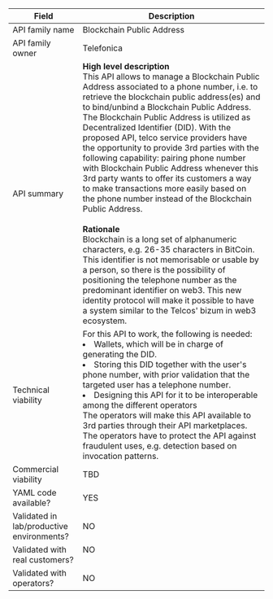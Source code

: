 | **Field** | Description | 
| ---- | ----- |
| API family name | Blockchain Public Address |
| API family owner| Telefonica  |
| API summary | **High level description**<br> This API allows to manage a Blockchain Public Address associated to a phone number, i.e. to retrieve the blockchain public address(es) and to bind/unbind a Blockchain Public Address. The Blockchain Public Address is utilized as Decentralized Identifier (DID). With the proposed API, telco service providers have the opportunity to provide 3rd parties with the following capability: pairing phone number with Blockchain Public Address whenever this 3rd party wants to offer its customers a way to make transactions more easily based on the phone number instead of the Blockchain Public Address. <br><br>**Rationale**<br>Blockchain is a long set of alphanumeric characters, e.g. 26-35 characters in BitCoin. This identifier is not memorisable or usable by a person, so there is the possibility of positioning the telephone number as the predominant identifier on web3. This new identity protocol will make it possible to have a system similar to the Telcos' bizum in web3 ecosystem.
| Technical viability | For this API to work, the following is needed: <li> Wallets, which will be in charge of generating the DID.</li><li> Storing this DID together with the user's phone number, with prior validation that the targeted user has a telephone number. </li><li>Designing this API for it to be interoperable among the different operators</li>The operators will make this API available to 3rd parties through their API marketplaces. The operators have to protect the API against fraudulent uses, e.g. detection based on invocation patterns. |
| Commercial viability | TBD | 
| YAML code available? | YES |
| Validated in lab/productive environments? | NO<br>|
| Validated with real customers? | NO <br><br> |
| Validated with operators? | NO  </em> |

